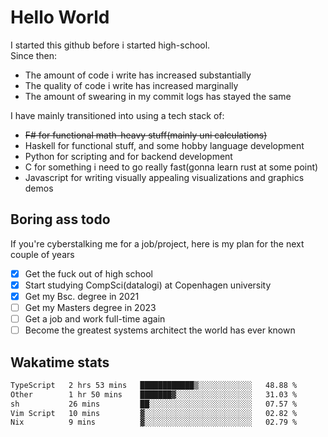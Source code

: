 # Hello World

I started this github before i started high-school.  
Since then:
- The amount of code i write has increased substantially
- The quality of code i write has increased marginally
- The amount of swearing in my commit logs has stayed the same

I have mainly transitioned into using a tech stack of:
- ~~F# for functional math-heavy stuff(mainly uni calculations)~~
- Haskell for functional stuff, and some hobby language development
- Python for scripting and for backend development
- C for something i need to go really fast(gonna learn rust at some point)
- Javascript for writing visually appealing visualizations and graphics demos

## Boring ass todo
If you're cyberstalking me for a job/project, here is my plan for the next couple of years
- [x] Get the fuck out of high school
- [x] Start studying CompSci(datalogi) at Copenhagen university
- [x] Get my Bsc. degree in 2021
- [ ] Get my Masters degree in 2023
- [ ] Get a job and work full-time again
- [ ] Become the greatest systems architect the world has ever known

## Wakatime stats
<!--START_SECTION:waka-->

```txt
TypeScript   2 hrs 53 mins   ████████████▒░░░░░░░░░░░░   48.88 %
Other        1 hr 50 mins    ███████▓░░░░░░░░░░░░░░░░░   31.03 %
sh           26 mins         ██░░░░░░░░░░░░░░░░░░░░░░░   07.57 %
Vim Script   10 mins         ▓░░░░░░░░░░░░░░░░░░░░░░░░   02.82 %
Nix          9 mins          ▓░░░░░░░░░░░░░░░░░░░░░░░░   02.79 %
```

<!--END_SECTION:waka-->
